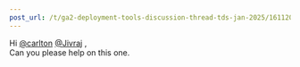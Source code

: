 ```yaml
---
post_url: /t/ga2-deployment-tools-discussion-thread-tds-jan-2025/161120/33
---
```

Hi [@carlton](/u/carlton) [@Jivraj](/u/jivraj) ,  
Can you please help on this one.